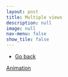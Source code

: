 ```yaml
---
layout: post
title: Multiple views
description: null
image: null
nav-menu: false
show_tile: false
---
```

<ul class="actions">
    <li><a href="/dhruvaljavia.github.io/Works/CAD_creations.html" class="button">Go back</a></li>
</ul>
<div class="box alt">
    <div class="row 50% uniform">
        <div class="4u"><span class="image fit"><img src="{% link assets/CAD_models/hummingbird_in_air(front).JPG %}" alt="" /></span></div>
        <div class="4u"><span class="image fit"><img src="{% link assets/CAD_models/Hummingbird_inside_view.JPG %}" alt="" /></span></div>
    </div>
</div>
<a href="https://youtu.be/ru0am7XbRho?si=eFHyt77s21bEnME_" class="button special" target="_blank">Animation</a>